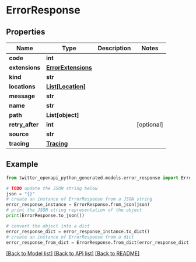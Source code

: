 # ErrorResponse


## Properties

Name | Type | Description | Notes
------------ | ------------- | ------------- | -------------
**code** | **int** |  | 
**extensions** | [**ErrorExtensions**](ErrorExtensions.md) |  | 
**kind** | **str** |  | 
**locations** | [**List[Location]**](Location.md) |  | 
**message** | **str** |  | 
**name** | **str** |  | 
**path** | **List[object]** |  | 
**retry_after** | **int** |  | [optional] 
**source** | **str** |  | 
**tracing** | [**Tracing**](Tracing.md) |  | 

## Example

```python
from twitter_openapi_python_generated.models.error_response import ErrorResponse

# TODO update the JSON string below
json = "{}"
# create an instance of ErrorResponse from a JSON string
error_response_instance = ErrorResponse.from_json(json)
# print the JSON string representation of the object
print(ErrorResponse.to_json())

# convert the object into a dict
error_response_dict = error_response_instance.to_dict()
# create an instance of ErrorResponse from a dict
error_response_from_dict = ErrorResponse.from_dict(error_response_dict)
```
[[Back to Model list]](../README.md#documentation-for-models) [[Back to API list]](../README.md#documentation-for-api-endpoints) [[Back to README]](../README.md)


